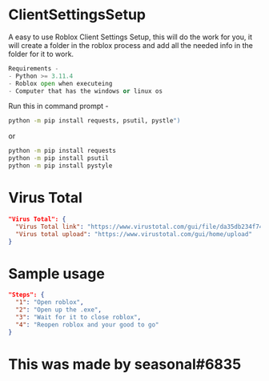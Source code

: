 # ClientSettingsSetup
A easy to use Roblox Client Settings Setup, this will do the work for you,
it will create a folder in the roblox process and add all the needed info in
the folder for it to work.
```py
Requirements -
- Python >= 3.11.4
- Roblox open when executeing
- Computer that has the windows or linux os
```
Run this in command prompt -
```cmd
python -m pip install requests, psutil, pystle")
```
or
```cmd
python -m pip install requests
python -m pip install psutil
python -m pip install pystyle
```
# Virus Total
```json
"Virus Total": {
  "Virus Total link": "https://www.virustotal.com/gui/file/da35db234f7482b1bc4ffdce3929de5e6af8bb207784435704d7cb2c261076eb",
  "Virus total upload": "https://www.virustotal.com/gui/home/upload"
}
```
# Sample usage
```json
"Steps": {
  "1": "Open roblox",
  "2": "Open up the .exe",
  "3": "Wait for it to close roblox",
  "4": "Reopen roblox and your good to go"
}
```
# This was made by seasonal#6835
